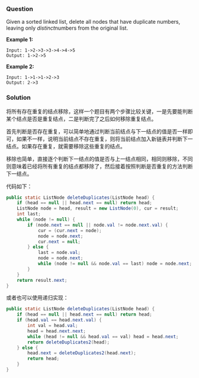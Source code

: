 ### Question

Given a sorted linked list, delete all nodes that have duplicate numbers, leaving only *distinct*numbers from the original list.

**Example 1:**

```
Input: 1->2->3->3->4->4->5
Output: 1->2->5
```

**Example 2:**

```
Input: 1->1->1->2->3
Output: 2->3
```

### Solution

将所有存在重复的结点移除，这样一个题目有两个步骤比较关键，一是先要能判断某个结点是否是重复结点，二是判断完了之后如何移除重复结点。

首先判断是否存在重复，可以简单地通过判断当前结点与下一结点的值是否一样即可，如果不一样，说明当前结点不存在重复，则将当前结点加入新链表并判断下一结点。如果存在重复，就需要移除这些重复的结点。

移除也简单，直接逐个判断下一结点的值是否与上一结点相同，相同则移除，不同则意味着已经将所有重复的结点都移除了，然后接着按照判断是否重复的方法判断下一结点。

代码如下：

```java
public static ListNode deleteDuplicates(ListNode head) {
    if (head == null || head.next == null) return head;
    ListNode node = head, result = new ListNode(0), cur = result;
    int last;
    while (node != null) {
        if (node.next == null || node.val != node.next.val) {
            cur = (cur.next = node);
            node = node.next;
            cur.next = null;
        } else {
            last = node.val;
            node = node.next;
            while (node != null && node.val == last) node = node.next;
        }
    }
    return result.next;
}
```

或者也可以使用递归实现：

```java
public static ListNode deleteDuplicates(ListNode head) {
    if (head == null || head.next == null) return head;
    if (head.val == head.next.val) {
        int val = head.val;
        head = head.next.next;
        while (head != null && head.val == val) head = head.next;
        return deleteDuplicates2(head);
    } else {
        head.next = deleteDuplicates2(head.next);
        return head;
    }
}
```

